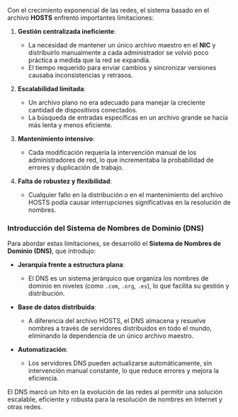 
Con el crecimiento exponencial de las redes, el sistema basado en el archivo **HOSTS** enfrentó importantes limitaciones:

1. **Gestión centralizada ineficiente**:
    
    - La necesidad de mantener un único archivo maestro en el **NIC** y distribuirlo manualmente a cada administrador se volvió poco práctica a medida que la red se expandía.
    - El tiempo requerido para enviar cambios y sincronizar versiones causaba inconsistencias y retrasos.
    
1. **Escalabilidad limitada**:
    
    - Un archivo plano no era adecuado para manejar la creciente cantidad de dispositivos conectados.
    - La búsqueda de entradas específicas en un archivo grande se hacía más lenta y menos eficiente.

1. **Mantenimiento intensivo**:
    
    - Cada modificación requería la intervención manual de los administradores de red, lo que incrementaba la probabilidad de errores y duplicación de trabajo.

1. **Falta de robustez y flexibilidad**:
    
    - Cualquier fallo en la distribución o en el mantenimiento del archivo HOSTS podía causar interrupciones significativas en la resolución de nombres.

### Introducción del Sistema de Nombres de Dominio (DNS)

Para abordar estas limitaciones, se desarrolló el **Sistema de Nombres de Dominio (DNS)**, que introdujo:

- **Jerarquía frente a estructura plana**:
    
    - El DNS es un sistema jerárquico que organiza los nombres de dominio en niveles (como `.com`, `.org`, `.es`), lo que facilita su gestión y distribución.

- **Base de datos distribuida**:
    
    - A diferencia del archivo HOSTS, el DNS almacena y resuelve nombres a través de servidores distribuidos en todo el mundo, eliminando la dependencia de un único archivo maestro.

- **Automatización**:
    
    - Los servidores DNS pueden actualizarse automáticamente, sin intervención manual constante, lo que reduce errores y mejora la eficiencia.

El DNS marcó un hito en la evolución de las redes al permitir una solución escalable, eficiente y robusta para la resolución de nombres en Internet y otras redes.